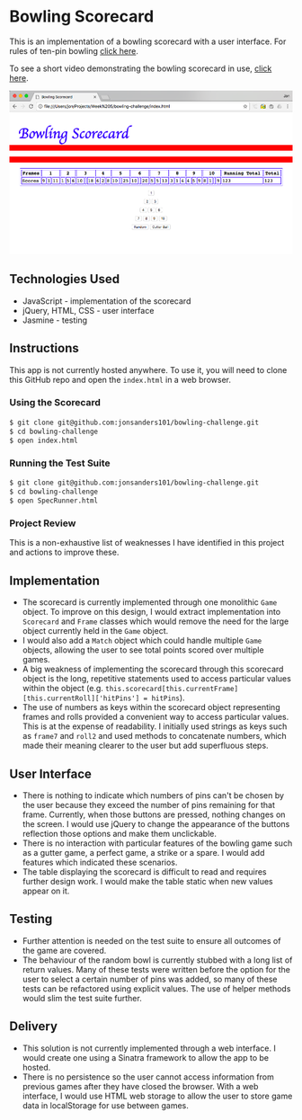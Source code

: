 
Bowling Scorecard
=================

This is an implementation of a bowling scorecard with a user interface. For rules of ten-pin bowling [click here](https://en.wikipedia.org/wiki/Ten-pin_bowling#Play).

To see a short video demonstrating the bowling scorecard in use, [click here](https://www.youtube.com/watch?v=suvjufqDdmk&feature=youtu.be&hd=1).

![bowling scorecard screenshot](images/screenshot.png)

## Technologies Used

* JavaScript - implementation of the scorecard
* jQuery, HTML, CSS - user interface
* Jasmine - testing

## Instructions

This app is not currently hosted anywhere. To use it, you will need to clone this GitHub repo and open the `index.html` in a web browser.

### Using the Scorecard

```
$ git clone git@github.com:jonsanders101/bowling-challenge.git
$ cd bowling-challenge
$ open index.html
```

### Running the Test Suite

```
$ git clone git@github.com:jonsanders101/bowling-challenge.git
$ cd bowling-challenge
$ open SpecRunner.html
```

### Project Review

This is a non-exhaustive list of weaknesses I have identified in this project and actions to improve these.

## Implementation
* The scorecard is currently implemented through one monolithic `Game` object. To improve on this design, I would extract implementation into `Scorecard` and `Frame` classes which would remove the need for the large object currently held in the `Game` object.
* I would also add a `Match` object which could handle multiple `Game` objects, allowing the user to see total points scored over multiple games.
* A big weakness of implementing the scorecard through this scorecard object is the long, repetitive statements used to access particular values within the object (e.g. `this.scorecard[this.currentFrame][this.currentRoll]['hitPins'] = hitPins`).
* The use of numbers as keys within the scorecard object representing frames and rolls provided a convenient way to access particular values. This is at the expense of readability. I initially used strings as keys such as `frame7` and `roll2` and used methods to concatenate numbers, which made their meaning clearer to the user but add superfluous steps.

## User Interface
* There is nothing to indicate which numbers of pins can't be chosen by the user because they exceed the number of pins remaining for that frame. Currently, when those buttons are pressed, nothing changes on the screen. I would use jQuery to change the appearance of the buttons reflection those options and make them unclickable.
* There is no interaction with particular features of the bowling game such as a gutter game, a perfect game, a strike or a spare. I would add features which indicated these scenarios.
* The table displaying the scorecard is difficult to read and requires further design work. I would make the table static when new values appear on it.

## Testing
* Further attention is needed on the test suite to ensure all outcomes of the game are covered.
* The behaviour of the random bowl is currently stubbed with a long list of return values. Many of these tests were written before the option for the user to select a certain number of pins was added, so many of these tests can be refactored using explicit values. The use of helper methods would slim the test suite further.

## Delivery
* This solution is not currently implemented through a web interface. I would create one using a Sinatra framework to allow the app to be hosted.
* There is no persistence so the user cannot access information from previous games after they have closed the browser. With a web interface, I would use HTML web storage to allow the user to store game data in localStorage for use between games.
